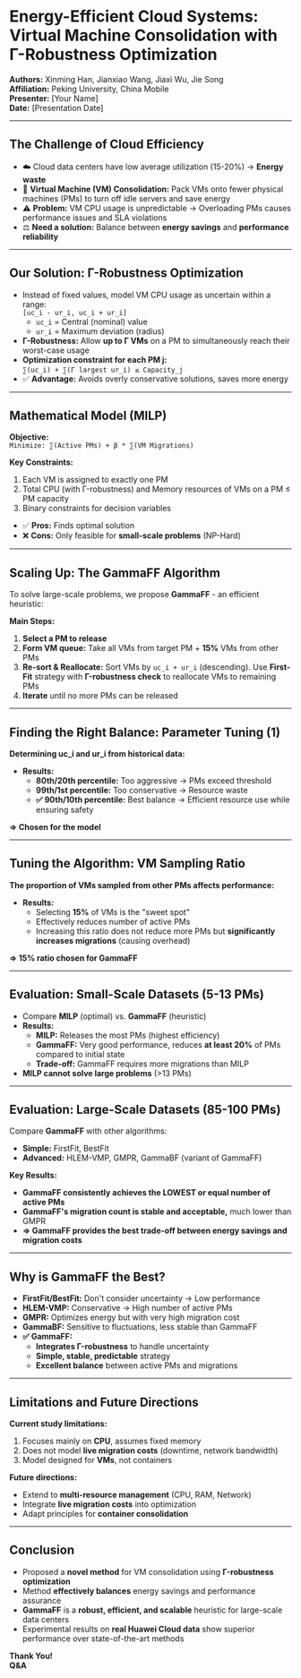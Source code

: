 <!-- Slide 1 -->
# Energy-Efficient Cloud Systems: Virtual Machine Consolidation with Γ-Robustness Optimization

**Authors:** Xinming Han, Jianxiao Wang, Jiaxi Wu, Jie Song  
**Affiliation:** Peking University, China Mobile  
**Presenter:** [Your Name]  
**Date:** [Presentation Date]  

---

<!-- Slide 2 -->
## The Challenge of Cloud Efficiency

- ☁️ Cloud data centers have low average utilization (15-20%) → **Energy waste**
- 🔄 **Virtual Machine (VM) Consolidation:** Pack VMs onto fewer physical machines (PMs) to turn off idle servers and save energy
- ⚠️ **Problem:** VM CPU usage is unpredictable → Overloading PMs causes performance issues and SLA violations
- ⚖️ **Need a solution:** Balance between **energy savings** and **performance reliability**

---

<!-- Slide 3 -->
## Our Solution: Γ-Robustness Optimization

- Instead of fixed values, model VM CPU usage as uncertain within a range:  
  `[uc_i - ur_i, uc_i + ur_i]`  
  - `uc_i` = Central (nominal) value  
  - `ur_i` = Maximum deviation (radius)  
- **Γ-Robustness:** Allow **up to Γ VMs** on a PM to simultaneously reach their worst-case usage
- **Optimization constraint for each PM j:**  
  `∑(uc_i) + ∑(Γ largest ur_i) ≤ Capacity_j`  
- ✅ **Advantage:** Avoids overly conservative solutions, saves more energy

---

<!-- Slide 4 -->
## Mathematical Model (MILP)

**Objective:**  
`Minimize: ∑(Active PMs) + β * ∑(VM Migrations)`  

**Key Constraints:**  
1. Each VM is assigned to exactly one PM  
2. Total CPU (with Γ-robustness) and Memory resources of VMs on a PM ≤ PM capacity  
3. Binary constraints for decision variables  

- ✅ **Pros:** Finds optimal solution  
- ❌ **Cons:** Only feasible for **small-scale problems** (NP-Hard)

---

<!-- Slide 5 -->
## Scaling Up: The GammaFF Algorithm

To solve large-scale problems, we propose **GammaFF** - an efficient heuristic:

**Main Steps:**  
1.  **Select a PM to release**  
2.  **Form VM queue:** Take all VMs from target PM + **15%** VMs from other PMs  
3.  **Re-sort & Reallocate:** Sort VMs by `uc_i + ur_i` (descending). Use **First-Fit** strategy with **Γ-robustness check** to reallocate VMs to remaining PMs  
4.  **Iterate** until no more PMs can be released

---

<!-- Slide 6 -->
## Finding the Right Balance: Parameter Tuning (1)

**Determining uc_i and ur_i from historical data:**  

- **Results:**  
  - **80th/20th percentile:** Too aggressive → PMs exceed threshold  
  - **99th/1st percentile:** Too conservative → Resource waste  
  - **✅ 90th/10th percentile:** Best balance → Efficient resource use while ensuring safety  

**=> Chosen for the model**

---

<!-- Slide 7 -->
## Tuning the Algorithm: VM Sampling Ratio

**The proportion of VMs sampled from other PMs affects performance:**  

- **Results:**  
  - Selecting **15%** of VMs is the "sweet spot"  
  - Effectively reduces number of active PMs  
  - Increasing this ratio does not reduce more PMs but **significantly increases migrations** (causing overhead)  

**=> 15% ratio chosen for GammaFF**

---

<!-- Slide 8 -->
## Evaluation: Small-Scale Datasets (5-13 PMs)

- Compare **MILP** (optimal) vs. **GammaFF** (heuristic)  
- **Results:**  
  - **MILP:** Releases the most PMs (highest efficiency)  
  - **GammaFF:** Very good performance, reduces **at least 20%** of PMs compared to initial state  
  - **Trade-off:** GammaFF requires more migrations than MILP  
- **MILP cannot solve large problems** (>13 PMs)

---

<!-- Slide 9 -->
## Evaluation: Large-Scale Datasets (85-100 PMs)

Compare **GammaFF** with other algorithms:  
- **Simple:** FirstFit, BestFit  
- **Advanced:** HLEM-VMP, GMPR, GammaBF (variant of GammaFF)  

**Key Results:**  
- **GammaFF consistently achieves the LOWEST or equal number of active PMs**  
- **GammaFF's migration count is stable and acceptable,** much lower than GMPR  
- **=> GammaFF provides the best trade-off between energy savings and migration costs**

---

<!-- Slide 10 -->
## Why is GammaFF the Best?

- **FirstFit/BestFit:** Don't consider uncertainty → Low performance  
- **HLEM-VMP:** Conservative → High number of active PMs  
- **GMPR:** Optimizes energy but with very high migration cost  
- **GammaBF:** Sensitive to fluctuations, less stable than GammaFF  
- **✅ GammaFF:**  
  - **Integrates Γ-robustness** to handle uncertainty  
  - **Simple, stable, predictable** strategy  
  - **Excellent balance** between active PMs and migrations

---

<!-- Slide 11 -->
## Limitations and Future Directions

**Current study limitations:**  
1. Focuses mainly on **CPU**, assumes fixed memory  
2. Does not model **live migration costs** (downtime, network bandwidth)  
3. Model designed for **VMs**, not containers  

**Future directions:**  
- Extend to **multi-resource management** (CPU, RAM, Network)  
- Integrate **live migration costs** into optimization  
- Adapt principles for **container consolidation**

---

<!-- Slide 12 -->
## Conclusion

- Proposed a **novel method** for VM consolidation using **Γ-robustness optimization**  
- Method **effectively balances** energy savings and performance assurance  
- **GammaFF** is a **robust, efficient, and scalable** heuristic for large-scale data centers  
- Experimental results on **real Huawei Cloud data** show superior performance over state-of-the-art methods  

**Thank You!**  
**Q&A**
